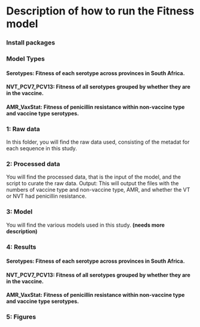 # Description of how to run the Fitness model 

### Install packages ``` ```
### Model Types
#### Serotypes: Fitness of each serotype across provinces in South Africa.
#### NVT_PCV7_PCV13: Fitness of all serotypes grouped by whether they are in the vaccine.
#### AMR_VaxStat: Fitness of penicillin resistance within non-vaccine type and vaccine type serotypes.

### 1: Raw data
In this folder, you will find the raw data used, consisting of the metadat for each sequence in this study.  

### 2: Processed data
You will find the processed data, that is the input of the model, and the script to curate the raw data.
Output: This will output the files with the numbers of vaccine type and non-vaccine type, AMR, and whether the VT or NVT had penicillin resistance. <br />

### 3: Model
You will find the various models used in this study. **(needs more description)**

### 4: Results
#### Serotypes: Fitness of each serotype across provinces in South Africa.
#### NVT_PCV7_PCV13: Fitness of all serotypes grouped by whether they are in the vaccine.
#### AMR_VaxStat: Fitness of penicillin resistance within non-vaccine type and vaccine type serotypes.

### 5: Figures
